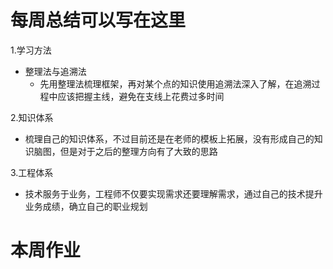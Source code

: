 # 每周总结可以写在这里
1.学习方法
  - 整理法与追溯法
    - 先用整理法梳理框架，再对某个点的知识使用追溯法深入了解，在追溯过程中应该把握主线，避免在支线上花费过多时间
    
2.知识体系
  - 梳理自己的知识体系，不过目前还是在老师的模板上拓展，没有形成自己的知识脑图，但是对于之后的整理方向有了大致的思路

3.工程体系
  - 技术服务于业务，工程师不仅要实现需求还要理解需求，通过自己的技术提升业务成绩，确立自己的职业规划

# 本周作业
